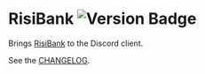 # RisiBank ![Version Badge](https://img.shields.io/badge/version-3.1.0-blue)

Brings [RisiBank](https://risibank.fr/) to the Discord client.

See the [CHANGELOG](CHANGELOG.md).
